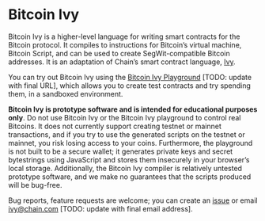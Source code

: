 # Bitcoin Ivy

Bitcoin Ivy is a higher-level language for writing smart contracts for the Bitcoin protocol. It compiles to instructions for Bitcoin’s virtual machine, Bitcoin Script, and can be used to create SegWit-compatible Bitcoin addresses. It is an adaptation of Chain’s smart contract language, [Ivy](http://chain.com/ivy).

You can try out Bitcoin Ivy using the [Bitcoin Ivy Playground](http://d2w65k0ltszbq7.cloudfront.net/bitcoin) [TODO: update with final URL], which allows you to create test contracts and try spending them, in a sandboxed environment.

**Bitcoin Ivy is prototype software and is intended for educational purposes only**. Do not use Bitcoin Ivy or the Bitcoin Ivy playground to control real Bitcoins. It does not currently support creating testnet or mainnet transactions, and if you try to use the generated scripts on the testnet or mainnet, you risk losing access to your coins. Furthermore, the playground is not built to be a secure wallet; it generates private keys and secret bytestrings using JavaScript and stores them insecurely in your browser’s local storage. Additionally, the Bitcoin Ivy compiler is relatively untested prototype software, and we make no guarantees that the scripts produced will be bug-free. 

Bug reports, feature requests are welcome; you can create an [issue](/ivy-lang/bitcoin-ivy/issues) or email [ivy@chain.com](mailto:ivy@chain.com) [TODO: update with final email address].
